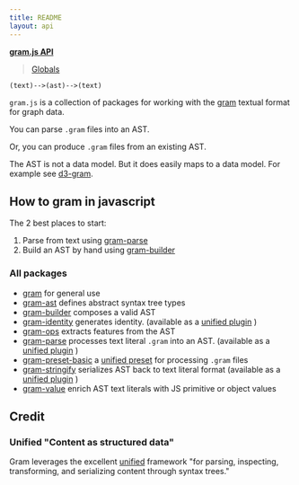 ```yaml
---
title: README
layout: api
---
```


**[gram.js API](README.md)**

> [Globals](globals.md)

`(text)-->(ast)-->(text)`

`gram.js` is a collection of packages for working with the [gram](https://gram-data.github.io)
textual format for graph data.

You can parse `.gram` files into an AST. 

Or, you can produce `.gram` files from an existing AST. 

The AST is not a data model. But it does easily maps to a data model. For example see
[d3-gram](https://github.com/gram-data/d3-gram).

## How to gram in javascript

The 2 best places to start:

1. Parse from text using [gram-parse](modules/gram_parse.md)
2. Build an AST by hand using [gram-builder](modules/gram_builder.md)

### All packages

- [gram](modules/gram.md) for general use
- [gram-ast](modules/gram_ast.md) defines abstract syntax tree types 
- [gram-builder](modules/gram_builder.md) composes a valid AST
- [gram-identity](modules/gram_identity.md) generates identity. (available as a [unified plugin](https://github.com/unifiedjs/unified#plugin) )
- [gram-ops](modules/gram_ops.md) extracts features from the AST
- [gram-parse](modules/gram_parse.md) processes text literal `.gram` into an AST. (available as a [unified plugin](https://github.com/unifiedjs/unified#plugin) )
- [gram-preset-basic](https://github.com/gram-data/gram-js/tree/main/packages/gram-preset-basic) a [unified preset](https://github.com/unifiedjs/unified#preset) for processing `.gram` files
- [gram-stringify](modules/gram_stringify.md) serializes AST back to text literal format (available as a [unified plugin](https://github.com/unifiedjs/unified#plugin) )
- [gram-value](modules/gram_value.md) enrich AST text literals with JS primitive or object values

## Credit

### Unified "Content as structured data"

Gram leverages the excellent [unified](https://unifiedjs.com) framework "for parsing, inspecting, transforming, and serializing content through syntax trees."
